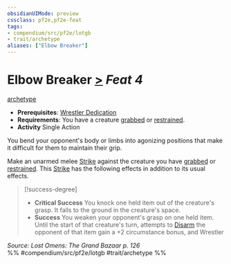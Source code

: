```yaml
---
obsidianUIMode: preview
cssclass: pf2e,pf2e-feat
tags:
- compendium/src/pf2e/lotgb
- trait/archetype
aliases: ["Elbow Breaker"]
---
```

# Elbow Breaker  [>](/rules/core-rulebook/chapter-9-playing-the-game.md#Actions "Single Action") *Feat 4*  
[archetype](/rules/traits/archetype.md)  

- **Prerequisites**: [Wrestler Dedication](/compendium/feats/wrestler-dedication-lotgb.md)
- **Requirements**: You have a creature [grabbed](/rules/conditions.md#Grabbed) or [restrained](/rules/conditions.md#Restrained).
- **Activity** Single Action

You bend your opponent's body or limbs into agonizing positions that make it difficult for them to maintain their grip.

Make an unarmed melee [Strike](/rules/actions/strike.md) against the creature you have [grabbed](/rules/conditions.md#Grabbed) or [restrained](/rules/conditions.md#Restrained). This [Strike](/rules/actions/strike.md) has the following effects in addition to its usual effects.

> [!success-degree] 
> - **Critical Success** You knock one held item out of the creature's grasp. It falls to the ground in the creature's space.
> - **Success** You weaken your opponent's grasp on one held item. Until the start of that creature's turn, attempts to [Disarm](/rules/actions/disarm.md) the opponent of that item gain a +2 circumstance bonus, and Wrestler

*Source: Lost Omens: The Grand Bazaar p. 126*  
%% #compendium/src/pf2e/lotgb #trait/archetype %%